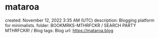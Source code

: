 # mataroa

created: November 12, 2022 3:35 AM (UTC)
description: Blogging platform for minimalists.
folder: BOOKMRKS-MTHRFCKR / SEARCH PARTY MTHRFCKR! / Blog
tags: Blog
url: https://mataroa.blog